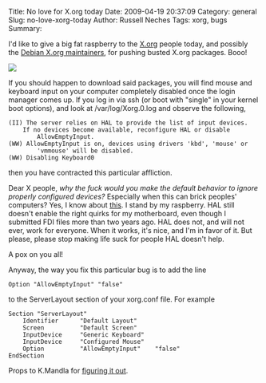 Title: No love for X.org today
Date: 2009-04-19 20:37:09
Category: general
Slug: no-love-xorg-today
Author: Russell Neches
Tags: xorg, bugs
Summary: 


I'd like to give a big fat raspberry to the
[X.org](http://www.x.org/wiki/) people today, and possibly the [Debian
X.org maintainers](http://wiki.debian.org/XStrikeForce), for pushing
busted X.org packages. Booo!

![](http://vort.org/media/images/grrr_cat.jpg)

If you should happen to download said packages, you will find mouse and
keyboard input on your computer completely disabled once the login
manager comes up. If you log in via ssh (or boot with "single" in your
kernel boot options), and look at /var/log/Xorg.0.log and observe the
following,

    (II) The server relies on HAL to provide the list of input devices.
        If no devices become available, reconfigure HAL or disable 
            AllowEmptyInput.
    (WW) AllowEmptyInput is on, devices using drivers 'kbd', 'mouse' or
            'vmmouse' will be disabled.
    (WW) Disabling Keyboard0

then you have contracted this particular affliction.

Dear X people, *why the fuck would you make the default behavior to
<bold>ignore</bold> properly configured devices?* Especially when this
can brick peoples' computers? Yes, I know about
[this](http://wiki.debian.org/XStrikeForce/InputHotplugGuide). I stand
by my raspberry. HAL still doesn't enable the right quirks for my
motherboard, even though I submitted FDI files more than two years ago.
HAL does not, and will not ever, work for everyone. When it works, it's
nice, and I'm in favor of it. But please, please stop making life suck
for people HAL doesn't help.

A pox on you all!

Anyway, the way you fix this particular bug is to add the line

    Option "AllowEmptyInput" "false"

to the ServerLayout section of your xorg.conf file. For example

    Section "ServerLayout"
        Identifier      "Default Layout"
        Screen          "Default Screen"
        InputDevice     "Generic Keyboard"
        InputDevice     "Configured Mouse"
        Option          "AllowEmptyInput"    "false"
    EndSection

Props to K.Mandla for [figuring it
out](http://kmandla.wordpress.com/2008/11/30/hal-xserver-153-and-allowemptyinput/).
